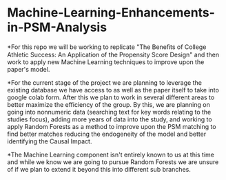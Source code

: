 # Machine-Learning-Enhancements-in-PSM-Analysis


*For this repo we will be working to replicate "The Beneﬁts of College Athletic Success: An Application of the Propensity Score Design" and then work to apply new Machine Learning techniques to improve upon the paper's model.

*For the current stage of the project we are planning to leverage the existing database we have access to as well as the paper itself to take into google colab form. After this we plan to work in several different areas to better maximize the efficiency of the group. By this, we are planning on going into nonnumeric data (searching text for key words relating to the studies focus), adding more years of data into the study, and working to apply Random Forests as a method to improve upon the PSM matching to find better matches reducing the endogeneity of the model and better identifying the Causal Impact.

*The Machine Learning component isn't entirely known to us at this time and while we know we are going to pursue Random Forests we are unsure of if we plan to extend it beyond this into different sub branches. 
